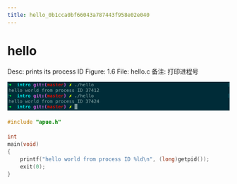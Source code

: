 ```yaml
---
title: hello_0b1cca0bf66043a787443f958e02e040
---
```


# hello

Desc: prints its process ID
Figure: 1.6
File: hello.c
备注: 打印进程号

![hello%200b1cca0bf66043a787443f958e02e040/untitled](assets/d00d1cb363e0ae4da250d2504ada2562.png)

```c
#include "apue.h"

int
main(void)
{
    printf("hello world from process ID %ld\n", (long)getpid());
    exit(0);
}
```